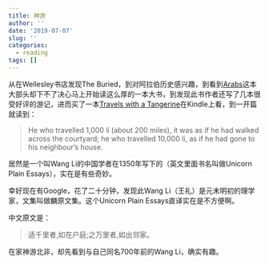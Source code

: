```yaml
---
title: 神游
author: ''
date: '2019-07-07'
slug: ''
categories:
  - reading
tags: []
---
```


从在Wellesley书店发现The Buried，到对阿拉伯历史感兴趣，到看到[Arabs](https://book.douban.com/subject/30387431/)这本大部头却下不了决心马上开始读这么厚的一本大书，到发现此书作者还写了几本很受好评的游记，进而买了一本[Travels with a Tangerine](https://book.douban.com/subject/11611325/)在Kindle上看，到一开篇就读到：

>He who travelled 1,000 li (about 200 miles), it was as if he had walked across the courtyard; he who travelled 10,000 li, as if he had gone to his neighbour’s house.

居然是一个叫Wang Li的中国学者在1350年写下的（英文里面书名叫做Unicorn Plain Essays），实在是有些奇妙。

幸好现在有Google，花了二十分钟，发现此Wang Li（王礼）是元末明初的理学家，文集叫做麟原文集。这个Unicorn Plain Essays直译实在是不方便啊。

中文原文是：

>适千里者,如在户庭;之万里者,如出邻家。

在家神游北非，却先看到与自己同名700年前的Wang Li，确实有趣。
